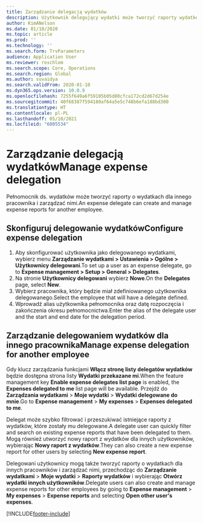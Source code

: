 ```yaml
---
title: Zarządzanie delegacją wydatków
description: Użytkownik delegujący wydatki może tworzyć raporty wydatków dla innego pracownika w organizacji i zarządzać nimi.
author: KimANelson
ms.date: 01/10/2020
ms.topic: article
ms.prod: ''
ms.technology: ''
ms.search.form: TrvParameters
audience: Application User
ms.reviewer: roschlom
ms.search.scope: Core, Operations
ms.search.region: Global
ms.author: suvaidya
ms.search.validFrom: 2020-01-10
ms.dyn365.ops.version: 10.0.9
ms.openlocfilehash: 7255f649a6f59105b05d80cfca172cd2d67d254e
ms.sourcegitcommit: 40f68387f594180af64a5e5c748b6efa188bd300
ms.translationtype: HT
ms.contentlocale: pl-PL
ms.lasthandoff: 05/10/2021
ms.locfileid: "6005534"
---
```

# <a name="manage-expense-delegation"></a><span data-ttu-id="644b6-103">Zarządzanie delegacją wydatków</span><span class="sxs-lookup"><span data-stu-id="644b6-103">Manage expense delegation</span></span>

<span data-ttu-id="644b6-104">Pełnomocnik ds. wydatków może tworzyć raporty o wydatkach dla innego pracownika i zarządzać nimi.</span><span class="sxs-lookup"><span data-stu-id="644b6-104">An expense delegate can create and manage expense reports for another employee.</span></span>

## <a name="configure-expense-delegation"></a><span data-ttu-id="644b6-105">Skonfiguruj delegowanie wydatków</span><span class="sxs-lookup"><span data-stu-id="644b6-105">Configure expense delegation</span></span>

1. <span data-ttu-id="644b6-106">Aby skonfigurować użytkownika jako delegowanego wydatkami, wybierz menu **Zarządzanie wydatkami > Ustawienia > Ogólne > Użytkownicy delegowani**.</span><span class="sxs-lookup"><span data-stu-id="644b6-106">To set up a user as an expense delegate, go to **Expense management > Setup > General > Delegates**.</span></span>
2. <span data-ttu-id="644b6-107">Na stronie **Użytkownicy delegowani** wybierz **Nowe**.</span><span class="sxs-lookup"><span data-stu-id="644b6-107">On the **Delegates** page, select **New**.</span></span>
3. <span data-ttu-id="644b6-108">Wybierz pracownika, który będzie miał zdefiniowanego użytkownika delegowanego.</span><span class="sxs-lookup"><span data-stu-id="644b6-108">Select the employee that will have a delegate defined.</span></span> 
4. <span data-ttu-id="644b6-109">Wprowadź alias użytkownika pełnomocnika oraz datę rozpoczęcia i zakończenia okresu pełnomocnictwa.</span><span class="sxs-lookup"><span data-stu-id="644b6-109">Enter the alias of the delegate user and the start and end date for the delegation period.</span></span>

## <a name="manage-expense-delegation-for-another-employee"></a><span data-ttu-id="644b6-110">Zarządzanie delegowaniem wydatków dla innego pracownika</span><span class="sxs-lookup"><span data-stu-id="644b6-110">Manage expense delegation for another employee</span></span>

<span data-ttu-id="644b6-111">Gdy klucz zarządzania funkcjami **Włącz stronę listy delegatów wydatków** będzie dostępna strona listy **Wydatki przekazane mi**.</span><span class="sxs-lookup"><span data-stu-id="644b6-111">When the feature management key **Enable expense delegates list page** is enabled, the **Expenses delegated to me** list page will be available.</span></span> <span data-ttu-id="644b6-112">Przejdź do **Zarządzania wydatkami** > **Moje wydatki** > **Wydatki delegowane do mnie**.</span><span class="sxs-lookup"><span data-stu-id="644b6-112">Go to **Expense management** > **My expenses** > **Expenses delegated to me**.</span></span>

<span data-ttu-id="644b6-113">Delegat może szybko filtrować i przeszukiwać istniejące raporty z wydatków, które zostały mu delegowane.</span><span class="sxs-lookup"><span data-stu-id="644b6-113">A delegate user can quickly filter and search on existing expense reports that have been delegated to them.</span></span> <span data-ttu-id="644b6-114">Mogą również utworzyć nowy raport z wydatków dla innych użytkowników, wybierając **Nowy raport z wydatków**.</span><span class="sxs-lookup"><span data-stu-id="644b6-114">They can also create a new expense report for other users by selecting **New expense report**.</span></span>

<span data-ttu-id="644b6-115">Delegowani użytkownicy mogą także tworzyć raporty o wydatkach dla innych pracowników i zarządzać nimi, przechodząc do **Zarządzanie wydatkami** > **Moje wydatki** > **Raporty wydatków** i wybierając **Otwórz wydatki innych użytkowników**.</span><span class="sxs-lookup"><span data-stu-id="644b6-115">Delegate users can also create and manage expense reports for other employees by going to **Expense management** > **My expenses** > **Expense reports** and selecting **Open other user's expenses**.</span></span>


[!INCLUDE[footer-include](../includes/footer-banner.md)]